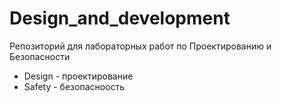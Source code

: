 # Design_and_development
Репозиторий для лабораторных работ по Проектированию и Безопасности

* Design - проектирование
* Safety - безопасноость